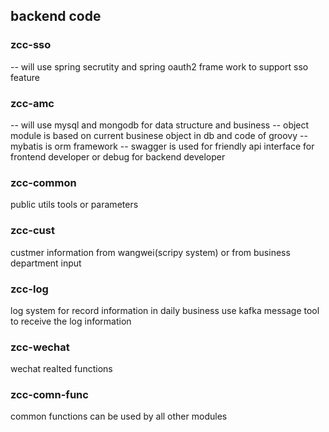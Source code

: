 ## backend code
### zcc-sso
-- will use spring secrutity and spring oauth2 frame work to support sso feature
### zcc-amc
-- will use mysql and mongodb for data structure and business
-- object module is based on current businese object in db and code of groovy
-- mybatis is orm framework
-- swagger is used for friendly api interface for frontend developer or
debug for backend developer

### zcc-common
public utils tools or parameters

### zcc-cust
custmer information from wangwei(scripy system) or from business department input

### zcc-log
log system for record information in daily business
use kafka message tool to receive the log information

### zcc-wechat
wechat realted functions

### zcc-comn-func
common functions can be used by all other modules

